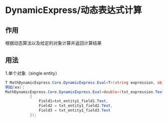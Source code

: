 DynamicExpress/动态表达式计算
==============

 作用
 -------------------------------------------
 根据动态算法以及给定的对象计算并返回计算结果
 
 
 
 用法
 -------------------------------------------
 1.单个对象（single entity）
 ```C#
 T MathDynamicExpress.Core.DynamicExpress.Eval<T>(string expression, object entity)
 例如(ex)：
 MathDynamicExpress.Core.DynamicExpress.Eval<double>(txt_expression.Text, new
            {
                Field1=txt_entity1_field1.Text,
                Field2 = txt_entity1_field2.Text,
                Field3 = txt_entity1_field3.Text
            });
